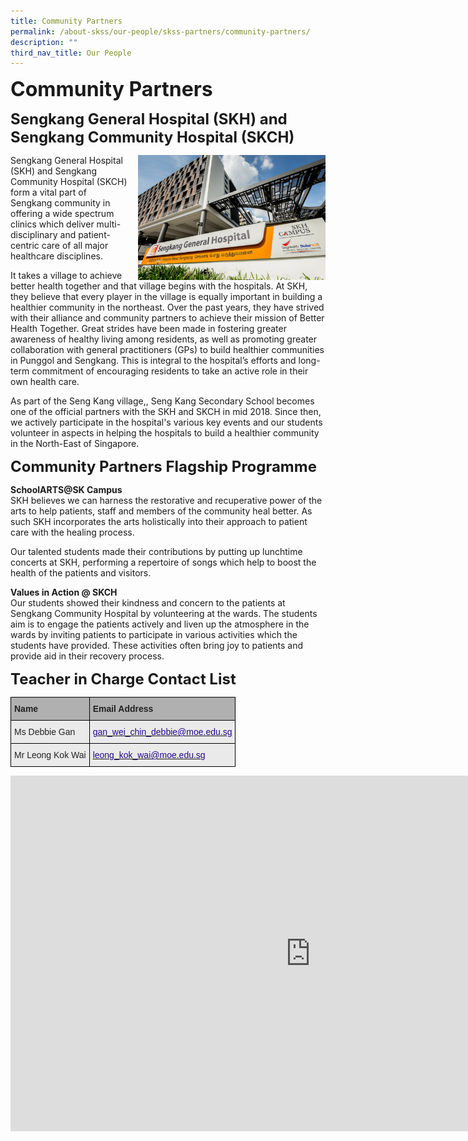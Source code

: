 ```yaml
---
title: Community Partners
permalink: /about-skss/our-people/skss-partners/community-partners/
description: ""
third_nav_title: Our People
---
```




**<font size="6">Community Partners</font>**

**<font size="5">Sengkang General Hospital (SKH) and Sengkang Community Hospital (SKCH)</font>**

<img align="right" style="width:300px;height:200px;margin-left:15px;" src="/images/ABOUT%20SKSS/SKH-SKCH.png">

Sengkang General Hospital (SKH) and Sengkang Community Hospital (SKCH) form a vital part of Sengkang community in offering a wide spectrum clinics which deliver multi-disciplinary and patient-centric care of all major healthcare disciplines.&nbsp;  

It takes a village to achieve better health together and that village begins with the hospitals. At SKH, they believe that every player in the village is equally important in building a healthier community in the northeast. Over the past years, they have strived with their alliance and community partners to achieve their mission of Better Health Together. Great strides have been made in fostering greater awareness of healthy living among residents, as well as promoting greater collaboration with general practitioners (GPs) to build healthier communities in Punggol and Sengkang. This is integral to the hospital’s efforts and long-term commitment of encouraging residents to take an active role in their own health care.

  

As part of the Seng Kang village,, Seng Kang Secondary School becomes one of the official partners with the SKH and SKCH in mid 2018. Since then, we actively participate in the hospital's various key events and our students volunteer in aspects in helping the hospitals to build a healthier community in the North-East of Singapore.

**<font size="5">Community Partners Flagship Programme</font>**


**SchoolARTS@SK Campus**<br>
SKH believes we can harness the restorative and recuperative power of the arts to help patients, staff and members of the community heal better. As such SKH incorporates the arts holistically into their approach to patient care with the healing process.

Our talented students made their contributions by putting up lunchtime concerts at SKH, performing a repertoire of songs which help to boost the health of the patients and visitors.

  

**Values in Action @ SKCH**<br>
Our students showed their kindness and concern to the patients at Sengkang Community Hospital by volunteering at the wards. The students aim is to engage the patients actively and liven up the atmosphere in the wards by inviting patients to participate in various activities which the students have provided. These activities often bring joy to patients and provide aid in their recovery process.

**<font size="5">Teacher in Charge Contact List</font>**
<table class="tg" style="border-collapse:collapse;border-spacing:0"><thead><tr><th style="background-color:#B0B0B0;border-color:black;border-style:solid;border-width:1px;color:#222;font-family:Arial, sans-serif;font-size:14px;font-weight:bold;overflow:hidden;padding:10px 5px;text-align:left;vertical-align:middle;word-break:normal"><span style="color:#222;background-color:#B0B0B0">Name</span></th><th style="background-color:#B0B0B0;border-color:black;border-style:solid;border-width:1px;color:#222;font-family:Arial, sans-serif;font-size:14px;font-weight:bold;overflow:hidden;padding:10px 5px;text-align:left;vertical-align:middle;word-break:normal"><span style="color:#222;background-color:#B0B0B0">Email Address</span></th></tr></thead><tbody><tr><td style="background-color:#EAEAEA;border-color:black;border-style:solid;border-width:1px;color:#222;font-family:Arial, sans-serif;font-size:14px;overflow:hidden;padding:10px 5px;text-align:left;vertical-align:middle;word-break:normal"><span style="color:#222;background-color:#EAEAEA">Ms Debbie Gan</span></td><td style="background-color:#EAEAEA;border-color:black;border-style:solid;border-width:1px;color:#21088A;font-family:Arial, sans-serif;font-size:14px;overflow:hidden;padding:10px 5px;text-align:left;vertical-align:top;word-break:normal"><a href="mailto:gan_wei_chin_debbie@moe.edu.sg"><span style="text-decoration:none;color:#21088A">gan_wei_chin_debbie@moe.edu.sg</span></a></td></tr><tr><td style="background-color:#EAEAEA;border-color:black;border-style:solid;border-width:1px;color:#222;font-family:Arial, sans-serif;font-size:14px;overflow:hidden;padding:10px 5px;text-align:left;vertical-align:middle;word-break:normal"><span style="color:#222;background-color:#EAEAEA">Mr Leong Kok Wai</span></td><td style="background-color:#EAEAEA;border-color:black;border-style:solid;border-width:1px;color:#21088A;font-family:Arial, sans-serif;font-size:14px;overflow:hidden;padding:10px 5px;text-align:left;vertical-align:top;word-break:normal"><a href="mailto:leong_kok_wai@moe.edu.sg"><span style="text-decoration:none;color:#21088A">leong_kok_wai@moe.edu.sg</span></a></td></tr></tbody></table>

<iframe allowfullscreen="true" height="569" width="960" frameborder="0" src="https://docs.google.com/presentation/d/e/2PACX-1vTm8QTa7ma5wNzjKqglQW61ku1puF6ck9GbvJIfMQc9FwqyOVP39zftUr1XCpgU3FzIp_SfvJkXtjB2/embed?start=true&amp;loop=true&amp;delayms=5000"></iframe>